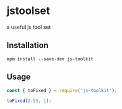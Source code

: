 # jstoolset

a useful js tool set

## Installation

`npm install --save-dev js-toolkit`

## Usage

```js
const { toFixed } = require('js-toolkit');

toFixed(2.55, 1);
```
